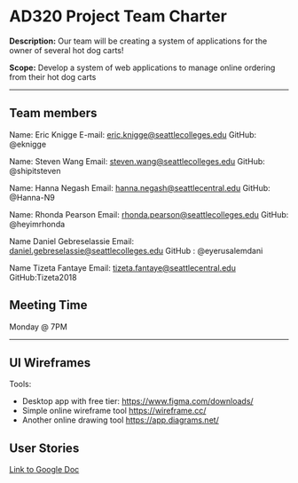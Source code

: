 # AD320 Project Team Charter

**Description:** Our team will be creating a system of applications for the owner of several hot dog carts!

**Scope:** Develop a system of web applications to manage online ordering from their hot dog carts

---

## Team members

Name: Eric Knigge
E-mail: eric.knigge@seattlecolleges.edu
GitHub: @eknigge

Name: Steven Wang
Email: steven.wang@seattlecolleges.edu
GitHub: @shipitsteven

Name: Hanna Negash
Email: hanna.negash@seattlecentral.edu
GitHub: @Hanna-N9

Name: Rhonda Pearson
Email: rhonda.pearson@seattlecolleges.edu
GitHub: @heyimrhonda

Name Daniel Gebreselassie
Email: daniel.gebreselassie@seattlecolleges.edu
GitHub : @eyerusalemdani

Name Tizeta Fantaye
Email: tizeta.fantaye@seattlecentral.edu
GitHub:Tizeta2018

## Meeting Time

Monday @ 7PM

---

## UI Wireframes

Tools:

- Desktop app with free tier: https://www.figma.com/downloads/
- Simple online wireframe tool https://wireframe.cc/
- Another online drawing tool https://app.diagrams.net/

## User Stories

[Link to Google Doc](https://docs.google.com/document/d/1ZGYg-S9JF52MNV1osi4Z2nr04yzhmEzZfHGVv7KX6kA/edit?usp=sharing)
